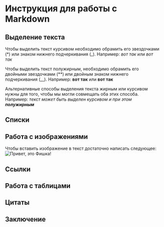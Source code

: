 # Инструкция для работы с Markdown

## Выделение текста

Чтобы выделить текст курсивом необходимо обрамить его звездочками (*) или знаком нижнего подчеркивания (_). Например: *вот так* или _вот так_

Чтобы выделить текст полужирным, необходимо обрамить его двойными звездочками (**) или двойным знаком нижнего подчеркивания (__). Например: **вот так** или __вот так__

Альтернативные способы выделения текста жирным или курсивом нужны для того, чтобы мы могли совмещать оба этих способа. Например: _текст может быть выделен курсивом и при этом **полужирным**_
## Списки

## Работа с изображениями

Чтобы вставить изображение в текст достаточно написать следующее:
![Привет, это Фишка!](fishka.jpg)

## Ссылки

## Работа с таблицами

## Цитаты

## Заключение